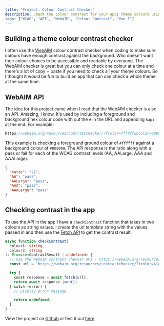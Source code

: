 ```yaml
---
title: "Project: Colour Contrast Checker"
description: Check the colour contrast for your apps theme colours using the WebAIM API.
tags: ["WCAG", "API", "WebAIM", "Colour Contrast", "Vue 3"]
---
```


## Building a theme colour contrast checker

I often use the [WebAIM](https://webaim.org/resources/contrastchecker/) colour contrast checker when coding to make sure colours have enough contrast against the background. Who doesn't want their colour choices to be accessible and readable by everyone. The WebAIM checker is great but you can only check one colour at a time and there's a lot of copy + paste if you need to check all your theme colours. So I thought it would be fun to build an app that can can check a whole theme at the same time.

## WebAIM API

The idea for this project came when I read that the WebAIM checker is also an API. Amazing, I know. It's used by including a foreground and background hex colour code with out the `#` in the URL and appending `&api` at the end. For example:

```js
https://webaim.org/resources/contrastchecker/?fcolor=ffffff&bcolor=000000&api
```

This example is checking a foreground ground colour of `#ffffff` against a background colour of `#000000`. The API response is the ratio along with a pass or fail for each of the WCAG contrast levels (AA, AALarge, AAA and AAALarge).

```json
{
  "ratio": "21",
  "AA": "pass",
  "AALarge": "pass",
  "AAA": "pass",
  "AAALarge": "pass"
}
```

## Checking contrast in the app

To use the API in the app I have a `checkContrast` function that takes in two colours as string values. I create the url template string with the values passed in and then use the [Fetch API](https://developer.mozilla.org/en-US/docs/Web/API/Fetch_API) to get the contrast result.

```ts
async function checkContrast(
  colour1: string,
  colour2: string
): Promise<ContrastResult | undefined> {
  // Use the WebAIM contrast checker API - https://webaim.org/resources/contrastchecker/
  const url = `https://webaim.org/resources/contrastchecker/?fcolor=${colour1}&bcolor=${colour2}&api`;

  try {
    const response = await fetch(url);
    return await response.json();
  } catch (error) {
    // Display error message

    return undefined;
  }
}
```

View the project on [Github](https://github.com/KajsaEklof/contrast-checker) or test it out [here](https://colourcontrastchecker.netlify.app/).
